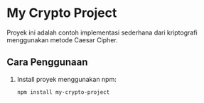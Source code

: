 # My Crypto Project

Proyek ini adalah contoh implementasi sederhana dari kriptografi menggunakan metode Caesar Cipher.

## Cara Penggunaan

1. Install proyek menggunakan npm:

   ```bash
   npm install my-crypto-project
